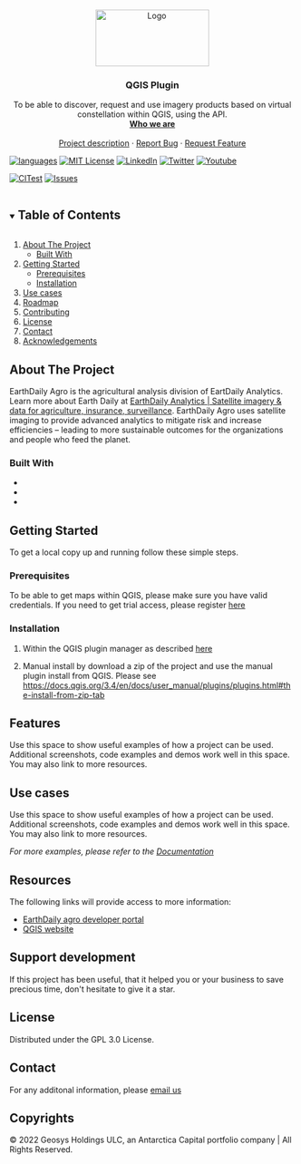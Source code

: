 <!-- PROJECT SHIELDS -->
<!--

*** See the bottom of this document for the declaration of the reference variables
*** https://www.markdownguide.org/basic-syntax/#reference-style-links
-->



<!-- PROJECT LOGO -->
<br />
<p align="center">
  <a href="https://github.com/GEOSYS">
    <img src="https://earthdailyagro.com/wp-content/uploads/2022/01/new-logo.png" alt="Logo" width="200" height="100">
  </a>

  <h3 align="center">QGIS Plugin</h3>

  <p align="center">
    To be able to discover, request and use imagery products based on <geosys/> virtual constellation within QGIS, using the <geosys/> API.
    <br />
    <a href="https://earthdailyagro.com/"><strong>Who we are</strong></a>
    <br />
    <br />
    <a href="https://github.com/GEOSYS/qgis-plugin">Project description</a>
    ·
    <a href="https://github.com/GEOSYS/qgis-plugin/issues">Report Bug</a>
    ·
    <a href="https://github.com/GEOSYS/qgis-plugin/issues">Request Feature</a>
  </p>
</p>



[![languages][language-python-shiedl]][issues-url]
[![MIT License][license-shield]][license-url]
[![LinkedIn][linkedin-shield]][linkedin-url]
[![Twitter][twitter-shield]][twitter-url]
[![Youtube][youtube-shield]][youtube-url]

[![CITest][CITest-shield]][CITest-url]
[![Issues][issues-shield]][issues-url]
<!--[![Stargazers][GitStars-shield]][GitStars-url]-->
<!--[![Forks][forks-shield]][forks-url]-->
<!--[![Stargazers][stars-shield]][stars-url]-->



<!-- TABLE OF CONTENTS -->
<details open="open">
  <summary><h2 style="display: inline-block">Table of Contents</h2></summary>
  <ol>
    <li>
      <a href="#about-the-project">About The Project</a>
      <ul>
        <li><a href="#built-with">Built With</a></li>
      </ul>
    </li>
    <li>
      <a href="#getting-started">Getting Started</a>
      <ul>
        <li><a href="#prerequisites">Prerequisites</a></li>
        <li><a href="#installation">Installation</a></li>
      </ul>
    </li>
    <li><a href="#use cases">Use cases</a></li>
    <li><a href="#roadmap">Roadmap</a></li>
    <li><a href="#contributing">Contributing</a></li>
    <li><a href="#license">License</a></li>
    <li><a href="#contact">Contact</a></li>
    <li><a href="#acknowledgements">Acknowledgements</a></li>
  </ol>
</details>



<!-- ABOUT THE PROJECT -->
## About The Project

EarthDaily Agro is the agricultural analysis division of EartDaily Analytics. Learn more about Earth Daily at [EarthDaily Analytics | Satellite imagery & data for agriculture, insurance, surveillance](https://earthdaily.com/).  EarthDaily Agro uses satellite imaging to provide advanced analytics to mitigate risk and increase efficiencies – leading to more sustainable outcomes for the organizations and people who feed the planet.


### Built With

* []()
* []()
* []()



<!-- GETTING STARTED -->
## Getting Started

To get a local copy up and running follow these simple steps.

### Prerequisites

To be able to get maps within QGIS, please make sure you have valid credentials. If you need to get trial access, please register [here](https://earthdailyagro.com/geosys-api/#get-started)

### Installation

1. Within the QGIS plugin manager as described [here](https://developer.geosys.com/docs/qgis-plugin-doc/ZG9jOjY3MzU0OQ-installation)
   
2. Manual install by download a zip of the project and use the manual plugin install from QGIS. Please see https://docs.qgis.org/3.4/en/docs/user_manual/plugins/plugins.html#the-install-from-zip-tab
   
<!-- FEATURES -->
## Features

Use this space to show useful examples of how a project can be used. Additional screenshots, code examples and demos work well in this space. You may also link to more resources.




<!-- USAGE EXAMPLES -->
## Use cases

Use this space to show useful examples of how a project can be used. Additional screenshots, code examples and demos work well in this space. You may also link to more resources.

_For more examples, please refer to the [Documentation](https://example.com)_



<!-- RESOURCES -->
## Resources 
The following links will provide access to more information:
- [EarthDaily agro developer portal  ](https://developer.geosys.com/)
- [QGIS website  ](https://www.qgis.org/en/site/)


<!-- CONTRIBUTING -->
## Support development

If this project has been useful, that it helped you or your business to save precious time, don't hesitate to give it a star.


<!-- LICENSE -->
## License

Distributed under the GPL 3.0 License. 


<!-- CONTACT -->
## Contact

For any additonal information, please <a href="mailto: sales@earthdailyagro.com">email us</a>


<!-- COPYRIGHT -->
## Copyrights

© 2022 Geosys Holdings ULC, an Antarctica Capital portfolio company | All Rights Reserved.

<!-- MARKDOWN LINKS & IMAGES -->
<!-- https://www.markdownguide.org/basic-syntax/#reference-style-links -->
<!-- List of available shields https://shields.io/category/license -->
<!-- List of available shields https://simpleicons.org/ -->
[contributors-shield]: https://img.shields.io/github/contributors/github_username/repo.svg?style=social
[contributors-url]: https://github.com/github_username/repo/graphs/contributors
[forks-shield]: https://img.shields.io/github/forks/github_username/repo.svg?style=plastic&logo=appveyor
[forks-url]: https://github.com/github_username/repo/network/members
[stars-shield]: https://img.shields.io/github/stars/qgis-plugin/repo.svg?style=plastic&logo=appveyor
[stars-url]: https://github.com/github_username/repo/stargazers
[issues-shield]: https://img.shields.io/github/issues/GEOSYS/qgis-plugin/repo.svg?style=social
[issues-url]: https://github.com/github_username/repo/issues
[license-shield]: https://img.shields.io/github/license/GEOSYS/qgis-plugin
[license-url]: https://www.gnu.org/licenses/gpl-3.0.en.html
[linkedin-shield]: https://img.shields.io/badge/-LinkedIn-black.svg?style=social&logo=linkedin
[linkedin-url]: https://www.linkedin.com/company/earthdailyagro/mycompany/
[twitter-shield]: https://img.shields.io/twitter/follow/EarthDailyAgro?style=social
[twitter-url]: https://img.shields.io/twitter/follow/EarthDailyAgro?style=social
[youtube-shield]: https://img.shields.io/youtube/channel/views/UCy4X-hM2xRK3oyC_xYKSG_g?style=social
[youtube-url]: https://img.shields.io/youtube/channel/views/UCy4X-hM2xRK3oyC_xYKSG_g?style=social
[language-python-shiedl]: https://img.shields.io/badge/python-3.7-green?logo=python
[language-python-url]: https://pypi.org/ 
[GitStars-shield]: https://img.shields.io/github/stars/GEOSYS?style=social
[GitStars-url]: https://img.shields.io/github/stars/GEOSYS?style=social
[CITest-shield]: https://img.shields.io/github/workflow/status/GEOSYS/qgis-plugin/Continous%20Integration
[CITest-url]: https://img.shields.io/github/workflow/status/GEOSYS/qgis-plugin/Continous%20Integration


